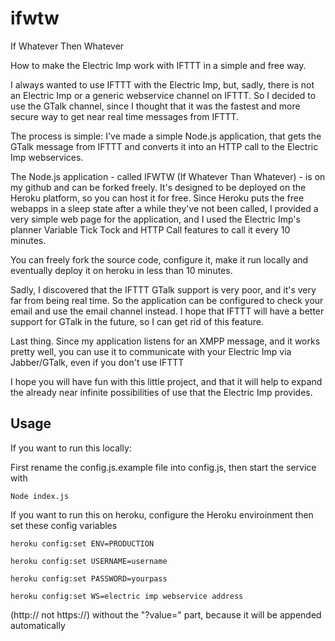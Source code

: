 # ifwtw

If Whatever Then Whatever

How to make the Electric Imp work with IFTTT in a simple and free way.

I always wanted to use IFTTT with the Electric Imp, but, sadly, there is not an Electric Imp or a generic webservice channel on IFTTT. So I decided to use the GTalk channel, since I thought that it was the fastest and more secure way to get near real time messages from IFTTT. 

The process is simple: I've made a simple Node.js application, that gets the GTalk message from IFTTT and converts it into an HTTP call to the Electric Imp webservices.

The Node.js application - called IFWTW (If Whatever Than Whatever) - is on my github and can be forked freely. It's designed to be deployed on the Heroku platform, so you can host it for free. Since Heroku puts the free webapps in a sleep state after a while they've not been called, I provided a very simple web page for the application, and I used the Electric Imp's planner Variable Tick Tock and HTTP Call features to call it every 10 minutes.

You can freely fork the source code, configure it, make it run locally and eventually deploy it on heroku in less than 10 minutes.

Sadly, I discovered that the IFTTT GTalk support is very poor, and it's very far from being real time. So the application can be configured to check your email and use the email channel instead. I hope that IFTTT will have a better support for GTalk in the future, so I can get rid of this feature.

Last thing. Since my application listens for an XMPP message, and it works pretty well, you can use it to communicate with your Electric Imp via Jabber/GTalk, even if you don't use IFTTT

I hope you will have fun with this little project, and that it will help to expand the already near infinite possibilities of use that the Electric Imp provides.

## Usage

If you want to run this locally:

First rename the config.js.example file into config.js, then start the service with

`Node index.js`


If you want to run this on heroku, configure the Heroku enviroinment then set these config variables

`heroku config:set ENV=PRODUCTION`

`heroku config:set USERNAME=username`

`heroku config:set PASSWORD=yourpass`

`heroku config:set WS=electric imp webservice address`

(http:// not https://) without the "?value=" part, because it will be appended automatically
